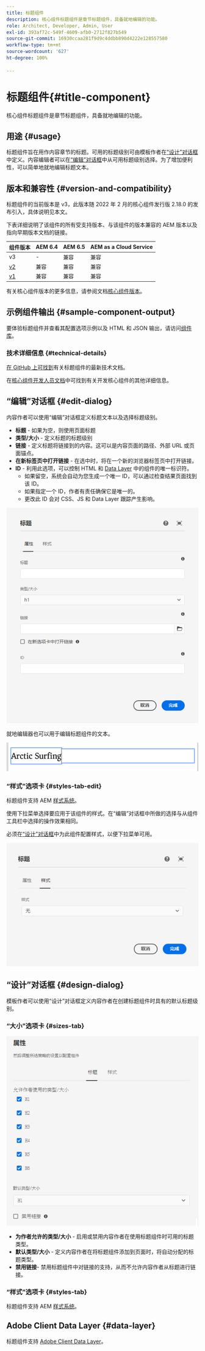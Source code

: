 ```yaml
---
title: 标题组件
description: 核心组件标题组件是章节标题组件，具备就地编辑的功能。
role: Architect, Developer, Admin, User
exl-id: 393af72c-549f-4609-afb0-2712f827b549
source-git-commit: 16930ccaa281f9d9c4ddbb890d4222e128557580
workflow-type: tm+mt
source-wordcount: '627'
ht-degree: 100%

---
```


# 标题组件{#title-component}

核心组件标题组件是章节标题组件，具备就地编辑的功能。

## 用途 {#usage}

标题组件旨在用作内容章节的标题。可用的标题级别可由模板作者在[“设计”对话框](#design-dialog)中定义。内容编辑者可以在[“编辑”对话框](#edit-dialog)中从可用标题级别选择。为了增加便利性，可以简单地就地编辑标题文本。

## 版本和兼容性 {#version-and-compatibility}

标题组件的当前版本是 v3，此版本随 2022 年 2 月的核心组件发行版 2.18.0 的发布引入，具体说明见本文。

下表详细说明了该组件的所有受支持版本、与该组件的版本兼容的 AEM 版本以及指向早期版本文档的链接。

| 组件版本 | AEM 6.4 | AEM 6.5 | AEM as a Cloud Service |
|---|---|---|---|
| v3 | - | 兼容 | 兼容 |
| [v2](v2/title.md) | 兼容 | 兼容 | 兼容 |
| [v1](v1/title-v1.md) | 兼容 | 兼容 | 兼容 |

有关核心组件版本的更多信息，请参阅文档[核心组件版本](/help/versions.md)。

## 示例组件输出 {#sample-component-output}

要体验标题组件并查看其配置选项示例以及 HTML 和 JSON 输出，请访问[组件库](https://adobe.com/go/aem_cmp_library_title_cn)。

### 技术详细信息 {#technical-details}

[在 GitHub 上可找到](https://adobe.com/go/aem_cmp_tech_title_v2_cn)有关标题组件的最新技术文档。

在[核心组件开发人员文档](/help/developing/overview.md)中可找到有关开发核心组件的其他详细信息。

## “编辑”对话框 {#edit-dialog}

内容作者可以使用“编辑”对话框定义标题文本以及选择标题级别。

* **标题** - 如果为空，则使用页面标题
* **类型/大小** - 定义标题的标题级别
* **链接** - 定义标题将链接到的内容。这可以是内容页面的路径、外部 URL 或页面锚点。
* **在新标签页中打开链接** - 在选中时，将在一个新的浏览器标签页中打开链接。
* **ID** - 利用此选项，可以控制 HTML 和 [Data Layer](/help/developing/data-layer/overview.md) 中的组件的唯一标识符。
   * 如果留空，系统会自动为您生成一个唯一 ID，可以通过检查结果页面找到该 ID。
   * 如果指定一个 ID，作者有责任确保它是唯一的。
   * 更改此 ID 会对 CSS、JS 和 Data Layer 跟踪产生影响。

![标题组件的“编辑”对话框](/help/assets/title-edit.png)

就地编辑器也可以用于编辑标题组件的文本。

![就地编辑标题组件](/help/assets/title-edit-inline.png)

### “样式”选项卡 {#styles-tab-edit}

标题组件支持 AEM [样式系统](/help/get-started/authoring.md#component-styling)。

使用下拉菜单选择要应用于该组件的样式。在“编辑”对话框中所做的选择与从组件工具栏中选择的操作效果相同。

必须在[“设计”对话框](#design-dialog)中为此组件配置样式，以便下拉菜单可用。

![标题组件“编辑”对话框的“样式”选项卡](/help/assets/title-edit-styles.png)

## “设计”对话框 {#design-dialog}

模板作者可以使用“设计”对话框定义内容作者在创建标题组件时具有的默认标题级别。

### “大小”选项卡 {#sizes-tab}

![标题组件的“设计”对话框](/help/assets/title-design.png)

* **为作者允许的类型/大小** - 启用或禁用内容作者在使用标题组件时可用的标题类型。
* **默认类型/大小** - 定义内容作者在将标题组件添加到页面时，将自动分配的标题类型。
* **禁用链接**- 禁用标题组件中对链接的支持，从而不允许内容作者从标题进行链接。

### “样式”选项卡 {#styles-tab}

标题组件支持 AEM [样式系统](/help/get-started/authoring.md#component-styling)。

## Adobe Client Data Layer {#data-layer}

标题组件支持 [Adobe Client Data Layer](/help/developing/data-layer/overview.md)。
